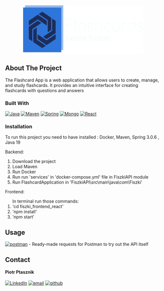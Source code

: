 
<!-- Improved compatibility of back to top link: See: https://github.com/othneildrew/Best-README-Template/pull/73 -->
<!--
*** Thanks for checking out the Best-README-Template. If you have a suggestion
*** that would make this better, please fork the repo and create a pull request
*** or simply open an issue with the tag "enhancement".
*** Don't forget to give the project a star!
*** Thanks again! Now go create something AMAZING! :D
-->



<!-- PROJECT SHIELDS -->
<!--
*** I'm using markdown "reference style" links for readability.
*** Reference links are enclosed in brackets [ ] instead of parentheses ( ).
*** See the bottom of this document for the declaration of the reference variables
*** for contributors-url, forks-url, etc. This is an optional, concise syntax you may use.
*** https://www.markdownguide.org/basic-syntax/#reference-style-links
-->
<!-- PROJECT LOGO -->
<br />
<div align="center">
  <a href="https://github.com/PiotrPtasznik/Fiszki">
    <img src="https://github.com/PiotrPtasznik/Fiszki/blob/fdb8443bc771781879cd11db3859cadef3876ca0/fiszki_frontend_react/src/components/Navbar/logoIcon.webp" alt="Logo" width="400" height="160">
  </a>
  
</div>

<!-- ABOUT THE PROJECT -->
## About The Project
The Flashcard App is a web application that allows users to create, manage, and study flashcards. It provides an intuitive interface for creating flashcards with questions and answers




### Built With

[![Java][Java]][Java-url]
[![Maven][Maven]][Maven-url]
[![Spring][Spring]][Spring-url]
[![Mongo][Mongo]][Mongo-url]
[![React][React.js]][React-url]



### Installation
To run this project you need to have installed : Docker, Maven, Spring 3.0.6 , Java 19

Backend: 
<ol>
<li>Download the project</li>
<li>Load Maven</li>
<li>Run Docker</li>
<li>Run run 'services' in 'docker-compose.yml' file in FiszkiAPI module </li>
<li>Run FlashcardApplication in 'FiszkiAPI\src\main\java\com\Fiszki' </li>
</ol>

Frontend:
<ol>
In terminal run those commands:
<li>'cd fiszki_frontend_react'</li>
<li>'npm install'</li>
<li>'npm start'</li>
</ol>


<!-- USAGE EXAMPLES -->
## Usage
  
[![postman][postman-shield]][postman-url]  -  Ready-made requests for Postman to try out the API itself

<!-- CONTACT -->
## Contact
#### Piotr Ptasznik
[![LinkedIn][linkedin-shield]][linkedin-url-pp]
[![email][gmail-shield]][gmail-url-pp]
[![github][github-shield]][github-url-pp]




<!-- MARKDOWN LINKS & IMAGES -->
<!-- https://www.markdownguide.org/basic-syntax/#reference-style-links -->
[contributors-url]: https://github.com/PiotrPtasznik/Fiszki/graphs/contributors
[forks-shield]: https://github.com/PiotrPtasznik/Fiszki.svg?style=for-the-badge
[forks-url]: https://github.com/PiotrPtasznik/Fiszkinetwork/members
[stars-shield]: https://github.com/PiotrPtasznik/Fiszki.svg?style=for-the-badge
[stars-url]: https://github.com/PiotrPtasznik/Fiszki/stargazers
[issues-shield]: https://github.com/PiotrPtasznik/Fiszki.svg?style=for-the-badge
[issues-url]: https://github.com/PiotrPtasznik/Fiszki/issues
[license-shield]: https://img.shields.io/github/license/othneildrew/Best-README-Template.svg?style=for-the-badge
[license-url]: https://github.com/PiotrPtasznik/Fiszki/blob/master/LICENSE.txt
[linkedin-shield]: https://img.shields.io/badge/-LinkedIn-black.svg?style=for-the-badge&logo=linkedin&colorB=555
[linkedin-url-pp]: www.linkedin.com/in/piotr-ptasznik
[gmail-shield]: https://img.shields.io/badge/Gmail-D14836?style=for-the-badge&logo=gmail&logoColor=white
[gmail-url-pp]: mailto:piotr.ptasznik111@gmail.com
[github-shield]: https://img.shields.io/badge/GitHub-100000?style=for-the-badge&logo=github&logoColor=white
[github-url-pp]: https://github.com/PiotrPtasznik
[postman-shield]: https://img.shields.io/badge/Postman-FF6C37?style=for-the-badge&logo=Postman&logoColor=white  
[postman-url]:  https://www.postman.com/grey-escape-417892/workspace/fluere/collection/26441753-0b973e4a-1882-457d-9497-5dab2a271168?action=share&creator=26441753
[product-screenshot]: images/screenshot.png
[Maven]: https://img.shields.io/badge/Maven-ECE7ED?style=for-the-badge&logo=apachemaven&logoColor=CB2136
[Maven-url]: https://maven.apache.org/
[Spring]: https://img.shields.io/badge/Spring-6db33f?style=for-the-badge&logo=springboot&logoColor=white 
[Spring-url]: https://spring.io/
[Mongo]: https://img.shields.io/badge/MongoDB-00684a?style=for-the-badge&logo=mongodb&logoColor=00ed64

[React.js]: https://img.shields.io/badge/-ReactJs-61DAFB?logo=react&logoColor=white&style=for-the-badge
[React-url]: https://pl.legacy.reactjs.org/
[Java]: https://img.shields.io/badge/Java-ED8B00?style=for-the-badge&logo=openjdk&logoColor=white
[Java-url]: https://www.java.com/pl/

[Mongo-url]: https://www.mongodb.com/

